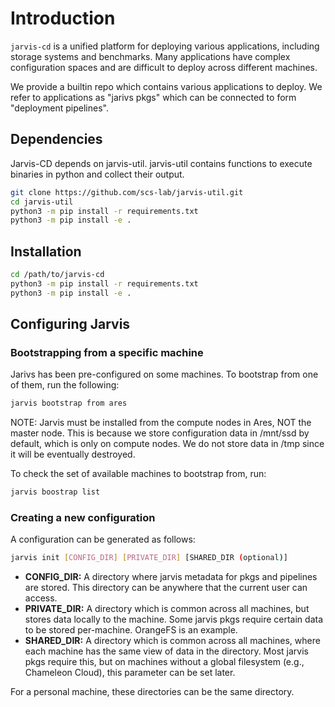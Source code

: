 # Introduction

`jarvis-cd` is a unified platform for deploying various applications, including
storage systems and benchmarks. Many applications have complex configuration
spaces and are difficult to deploy across different machines.

We provide a builtin repo which contains various applications to deploy.
We refer to applications as "jarivs pkgs" which can be connected to form
"deployment pipelines".

## Dependencies

Jarvis-CD depends on jarvis-util. jarvis-util contains functions to execute
binaries in python and collect their output.

```bash
git clone https://github.com/scs-lab/jarvis-util.git
cd jarvis-util
python3 -m pip install -r requirements.txt
python3 -m pip install -e .
```

## Installation

```bash
cd /path/to/jarvis-cd
python3 -m pip install -r requirements.txt
python3 -m pip install -e .
```

## Configuring Jarvis

### Bootstrapping from a specific machine

Jarivs has been pre-configured on some machines. To bootstrap from
one of them, run the following:

```bash
jarvis bootstrap from ares
```

NOTE: Jarvis must be installed from the compute nodes in Ares, NOT the master node. This is because we store configuration data in /mnt/ssd by default, which is only on compute nodes. We do not store data in /tmp since it will be eventually destroyed.

To check the set of available machines to bootstrap from, run:

```bash
jarvis boostrap list
```

### Creating a new configuration

A configuration can be generated as follows:

```bash
jarvis init [CONFIG_DIR] [PRIVATE_DIR] [SHARED_DIR (optional)]
```

- **CONFIG_DIR:** A directory where jarvis metadata for pkgs and pipelines
  are stored. This directory can be anywhere that the current user can access.
- **PRIVATE_DIR:** A directory which is common across all machines, but
  stores data locally to the machine. Some jarvis pkgs require certain data to
  be stored per-machine. OrangeFS is an example.
- **SHARED_DIR:** A directory which is common across all machines, where
  each machine has the same view of data in the directory. Most jarvis pkgs
  require this, but on machines without a global filesystem (e.g., Chameleon Cloud),
  this parameter can be set later.

For a personal machine, these directories can be the same directory.
